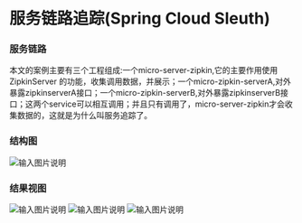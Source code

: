 # 服务链路追踪(Spring Cloud Sleuth)
###   服务链路
本文的案例主要有三个工程组成:一个micro-server-zipkin,它的主要作用使用ZipkinServer 的功能，收集调用数据，并展示；一个micro-zipkin-serverA,对外暴露zipkinserverA接口；一个micro-zipkin-serverB,对外暴露zipkinserverB接口；这两个service可以相互调用；并且只有调用了，micro-server-zipkin才会收集数据的，这就是为什么叫服务追踪了。

### 结构图
![输入图片说明](https://git.oschina.net/uploads/images/2017/0904/152944_2e553cc9_1468963.png "sleuth-1.png")


### 结果视图
![输入图片说明](https://git.oschina.net/uploads/images/2017/0904/153007_666099d4_1468963.png "sleuth-2.png")
![输入图片说明](https://git.oschina.net/uploads/images/2017/0904/153014_224d46b8_1468963.png "sleuth-3.png")
![输入图片说明](https://git.oschina.net/uploads/images/2017/0904/153020_50159da4_1468963.png "sleuth-4.png")







